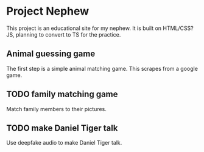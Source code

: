# Project Nephew

This project is an educational site for my nephew. It is built on HTML/CSS?JS, planning to convert to TS for the practice.

## Animal guessing game

The first step is a simple animal matching game. This scrapes from a google game.

## TODO family matching game

Match family members to their pictures.

## TODO make Daniel Tiger talk

Use deepfake audio to make Daniel Tiger talk.



